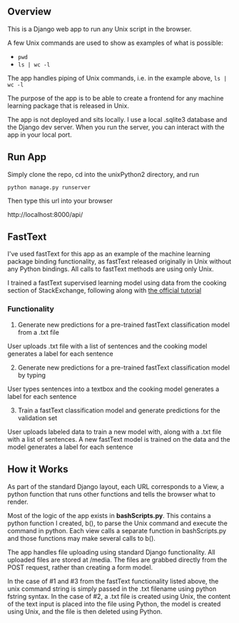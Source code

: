 ## Overview

This is a Django web app to run any Unix script in the browser.

A few Unix commands are used to show as examples of what is possible:
- `pwd`
- `ls | wc -l`

The app handles piping of Unix commands, i.e. in the example above, `ls | wc -l`

The purpose of the app is to be able to create a frontend for any machine learning package that is released in Unix.

The app is not deployed and sits locally. I use a local .sqlite3 database and the Django dev server. When you run the server, you can interact with the app in your local port.

## Run App

Simply clone the repo, cd into the unixPython2 directory, and run

`python manage.py runserver`

Then type this url into your browser

http://localhost:8000/api/

## FastText

I've used fastText for this app as an example of the machine learning package binding functionality, as
fastText released originally in Unix without any Python bindings.  All calls to fastText methods are using only Unix.

I trained a fastText supervised learning model using data from the cooking section of StackExchange, following along with [the official tutorial](https://fasttext.cc/docs/en/supervised-tutorial.html)

### Functionality
1. Generate new predictions for a pre-trained fastText classification model from a .txt file

User uploads .txt file with a list of sentences and the cooking model generates a label for each sentence

2. Generate new predictions for a pre-trained fastText classification model by typing

User types sentences into a textbox and the cooking model generates a label for each sentence

3. Train a fastText classification model and generate predictions for the validation set

User uploads labeled data to train a new model with, along with a .txt file with a list of sentences. A new fastText model is trained on the data and the model generates a label for each sentence

## How it Works
As part of the standard Django layout, each URL corresponds to a View, a python function that runs other functions and tells the browser what to render.

Most of the logic of the app exists in **bashScripts.py**. This contains a python function I created, b(), to parse the Unix command and execute the command in python. Each view calls a separate function in bashScripts.py and those functions may make several calls to b().

The app handles file uploading using standard Django functionality. All uploaded files are stored at /media. The files are grabbed directly from the POST request, rather than creating a form model.

In the case of #1 and #3 from the fastText functionality listed above, the unix command string is simply passed in the .txt filename using python fstring syntax. In the case of #2, a .txt file is created using Unix, the content of the text input is placed into the file using Python, the model is created using Unix, and the file is then deleted using Python.